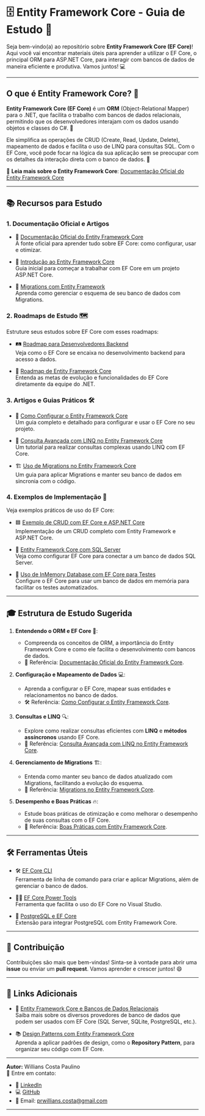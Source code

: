 # 🗄️ Entity Framework Core - Guia de Estudo 🚀

Seja bem-vindo(a) ao repositório sobre **Entity Framework Core (EF Core)**! Aqui você vai encontrar materiais úteis para aprender a utilizar o EF Core, o principal ORM para ASP.NET Core, para interagir com bancos de dados de maneira eficiente e produtiva. Vamos juntos! 💻

---

## O que é Entity Framework Core? 🤔

**Entity Framework Core (EF Core)** é um **ORM** (Object-Relational Mapper) para o .NET, que facilita o trabalho com bancos de dados relacionais, permitindo que os desenvolvedores interajam com os dados usando objetos e classes do C#. 🚀

Ele simplifica as operações de CRUD (Create, Read, Update, Delete), mapeamento de dados e facilita o uso de LINQ para consultas SQL. Com o EF Core, você pode focar na lógica da sua aplicação sem se preocupar com os detalhes da interação direta com o banco de dados. 🎯

🔗 **Leia mais sobre o Entity Framework Core**: [Documentação Oficial do Entity Framework Core](https://docs.microsoft.com/ef/core/)

---

## 📚 Recursos para Estudo

### 1. Documentação Oficial e Artigos

- 📖 [Documentação Oficial do Entity Framework Core](https://docs.microsoft.com/ef/core/)  
  A fonte oficial para aprender tudo sobre EF Core: como configurar, usar e otimizar.

- 📜 [Introdução ao Entity Framework Core](https://learn.microsoft.com/en-us/ef/core/get-started/)  
  Guia inicial para começar a trabalhar com EF Core em um projeto ASP.NET Core.

- 📘 [Migrations com Entity Framework](https://docs.microsoft.com/en-us/ef/core/managing-schemas/migrations/)  
  Aprenda como gerenciar o esquema de seu banco de dados com Migrations.

### 2. Roadmaps de Estudo 🗺️

Estruture seus estudos sobre EF Core com esses roadmaps:

- 🛤️ [Roadmap para Desenvolvedores Backend](https://roadmap.sh/backend)  
  Veja como o EF Core se encaixa no desenvolvimento backend para acesso a dados.

- 🔎 [Roadmap de Entity Framework Core](https://github.com/dotnet/roadmap/blob/main/docs/ef-core-roadmap.md)  
  Entenda as metas de evolução e funcionalidades do EF Core diretamente da equipe do .NET.

### 3. Artigos e Guias Práticos 🛠️

- 📝 [Como Configurar o Entity Framework Core](https://www.learnentityframeworkcore.com/)  
  Um guia completo e detalhado para configurar e usar o EF Core no seu projeto.

- 🔧 [Consulta Avançada com LINQ no Entity Framework Core](https://docs.microsoft.com/ef/core/querying/)  
  Um tutorial para realizar consultas complexas usando LINQ com EF Core.

- 🏗️ [Uso de Migrations no Entity Framework Core](https://docs.microsoft.com/ef/core/managing-schemas/migrations/)  
  Um guia para aplicar Migrations e manter seu banco de dados em sincronia com o código.

### 4. Exemplos de Implementação 📂

Veja exemplos práticos de uso do EF Core:

- 🟦 [Exemplo de CRUD com EF Core e ASP.NET Core](https://github.com/dotnet/AspNetCore.Docs/tree/main/aspnetcore/data/ef-mvc)  
  Implementação de um CRUD completo com Entity Framework e ASP.NET Core.

- 🔵 [Entity Framework Core com SQL Server](https://github.com/dotnet/efcore)  
  Veja como configurar EF Core para conectar a um banco de dados SQL Server.

- 🔷 [Uso de InMemory Database com EF Core para Testes](https://learn.microsoft.com/en-us/ef/core/providers/in-memory/)  
  Configure o EF Core para usar um banco de dados em memória para facilitar os testes automatizados.

---

## 🎓 Estrutura de Estudo Sugerida

1. **Entendendo o ORM e EF Core** 🧠:  
   - Compreenda os conceitos de ORM, a importância do Entity Framework Core e como ele facilita o desenvolvimento com bancos de dados.  
   - 📘 Referência: [Documentação Oficial do Entity Framework Core](https://docs.microsoft.com/ef/core/).

2. **Configuração e Mapeamento de Dados** 💻:  
   - Aprenda a configurar o EF Core, mapear suas entidades e relacionamentos no banco de dados.  
   - 🛠️ Referência: [Como Configurar o Entity Framework Core](https://www.learnentityframeworkcore.com/).

3. **Consultas e LINQ** 🔍:  
   - Explore como realizar consultas eficientes com **LINQ** e **métodos assíncronos** usando EF Core.  
   - 📖 Referência: [Consulta Avançada com LINQ no Entity Framework Core](https://docs.microsoft.com/ef/core/querying/).

4. **Gerenciamento de Migrations** 🏗️:  
   - Entenda como manter seu banco de dados atualizado com Migrations, facilitando a evolução do esquema.  
   - 📖 Referência: [Migrations no Entity Framework Core](https://docs.microsoft.com/ef/core/managing-schemas/migrations/).

5. **Desempenho e Boas Práticas** 🔥:  
   - Estude boas práticas de otimização e como melhorar o desempenho de suas consultas com o EF Core.  
   - 📖 Referência: [Boas Práticas com Entity Framework Core](https://docs.microsoft.com/ef/core/performance/).

---

## 🛠️ Ferramentas Úteis

- 🛠️ [EF Core CLI](https://docs.microsoft.com/ef/core/cli/dotnet)  
  Ferramenta de linha de comando para criar e aplicar Migrations, além de gerenciar o banco de dados.

- 🧑‍💻 [EF Core Power Tools](https://marketplace.visualstudio.com/items?itemName=ErikEJ.EFCorePowerTools)  
  Ferramenta que facilita o uso do EF Core no Visual Studio.

- 🐘 [PostgreSQL e EF Core](https://www.npgsql.org/efcore/)  
  Extensão para integrar PostgreSQL com Entity Framework Core.

---

## 🤝 Contribuição

Contribuições são mais que bem-vindas! Sinta-se à vontade para abrir uma **issue** ou enviar um **pull request**. Vamos aprender e crescer juntos! 😄

---

## 🔗 Links Adicionais

- 📖 [Entity Framework Core e Bancos de Dados Relacionais](https://docs.microsoft.com/ef/core/providers/)  
  Saiba mais sobre os diversos provedores de banco de dados que podem ser usados com EF Core (SQL Server, SQLite, PostgreSQL, etc.).

- 📚 [Design Patterns com Entity Framework Core](https://www.c-sharpcorner.com/article/repository-design-pattern-in-asp-net-core/)  
  Aprenda a aplicar padrões de design, como o **Repository Pattern**, para organizar seu código com EF Core.

---

**Autor:** Willians Costa Paulino  
📧 Entre em contato:  
- 💼 [LinkedIn](https://www.linkedin.com/in/willianscostapaulino)  
- 💻 [GitHub](https://github.com/seu-usuario)  
- 📧 Email: prwillians.costa@gmail.com

---

